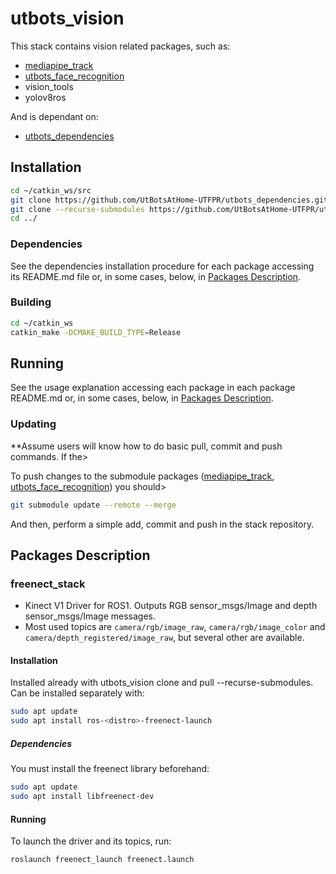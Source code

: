 # utbots_vision

This stack contains vision related packages, such as:

- [mediapipe_track](https://github.com/UtBotsAtHome-UTFPR/mediapipe_track)
- [utbots_face_recognition](https://github.com/UtBotsAtHome-UTFPR/utbots_face_recognition)
- vision_tools
- yolov8ros

And is dependant on:

- [utbots_dependencies](https://github.com/UtBotsAtHome-UTFPR/utbots_dependencies)

## Installation

```bash
cd ~/catkin_ws/src
git clone https://github.com/UtBotsAtHome-UTFPR/utbots_dependencies.git
git clone --recurse-submodules https://github.com/UtBotsAtHome-UTFPR/utbots_vision.git
cd ../
```

### Dependencies

See the dependencies installation procedure for each package accessing its README.md file or, in some cases, below, in [Packages Description](#packages-description).

### Building

```bash
cd ~/catkin_ws
catkin_make -DCMAKE_BUILD_TYPE=Release
```
## Running

See the usage explanation accessing each package in each package README.md or, in some cases, below, in [Packages Description](#packages-description).

### Updating

**Assume users will know how to do basic pull, commit and push commands. If the>

To push changes to the submodule packages ([mediapipe_track](https://github.com/UtBotsAtHome-UTFPR/mediapipe_track), [utbots_face_recognition](https://github.com/UtBotsAtHome-UTFPR/utbots_face_recognition)) you should>

```bash
git submodule update --remote --merge
```
And then, perform a simple add, commit and push in the stack repository.

## Packages Description

### freenect_stack
- Kinect V1 Driver for ROS1. Outputs RGB sensor_msgs/Image and depth sensor_msgs/Image messages.
- Most used topics are `camera/rgb/image_raw`, `camera/rgb/image_color` and `camera/depth_registered/image_raw`, but several other are available.

#### Installation

Installed already with utbots_vision clone and pull --recurse-submodules.
Can be installed separately with:

```bash
sudo apt update
sudo apt install ros-<distro>-freenect-launch
```

##### Dependencies

You must install the freenect library beforehand:

```bash
sudo apt update
sudo apt install libfreenect-dev
```

#### Running

To launch the driver and its topics, run:

```bash
roslaunch freenect_launch freenect.launch
```
